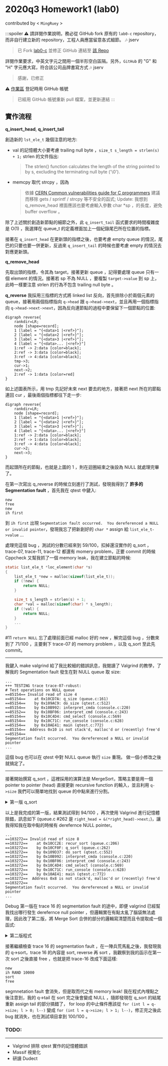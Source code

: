 # 2020q3 Homework1 (lab0)
contributed by < `MingRuey` >

:::spoiler
:warning: 請詳閱作業說明，務必從 GitHub fork 原有的 `lab0-c` repository，而非自行建立新的 repository，工程人員應當留意各式細節。
:notes: jserv
> 已 Fork [lab0-c](https://github.com/sysprog21/lab0-c) 並修正 GitHub 連結至 [該 Repo](https://github.com/MingRuey/lab0-c)

詳閱作業要求，中英文字元之間用一個半形空白區隔。另外，`GitHub` 的 "G" 和 "H" 字元應大寫，符合該公司品牌書寫方式
:notes: jserv
> 感謝，已修正

:warning: [作業區](https://hackmd.io/@sysprog/2020-homework1) 登記時用 GitHub 帳號
> 已經用 GitHub 帳號重新 pull 檔案，並更新連結
:::

實作流程
---

**q_insert_head**, **q_insert_tail**

創造新的 ```lst_ele_t``` 幾個注意的地方:

* val 的記憶體大小要考慮 trailing null byte ，```size_t s_length = strlen(s) + 1;``` strlen 的文件指出:
    > The strlen() function calculates the length of the string pointed to by s, excluding the terminating null byte ('\0').

* memcpy 取代 strcpy ，因為
    > 依據 [CERN Common vulnerabilities guide for C programmers](https://security.web.cern.ch/recommendations/en/codetools/c.shtml) 建議而移除 gets / sprintf / strcpy 等不安全的函式;
    > Update: 我想到 q_remove_head 裡面應該也要考慮輸入參數 char *sp ，的長度，避免 buffer overflow 。

除了上述關於創造新節點的細節之外，此 ```q_insert_tail``` 函式要求的時間複雜度是 O(1) ，我選擇在 queue_t 的定義裡面加上一個紀錄尾巴所在位置的指標。

接著在 ```q_insert_head``` 在更新頭的指標之後，也要考慮 empty queue 的情況，尾巴的只要也要一併更新，反過來 ```q_insert_tail``` 的時候也要考慮 empty 的情況去對應更新頭。

**q_remove_head**

先取出頭的指標，令其為 target，接著更新 queue ，記得要處理 queue 只有一個 element 的情況。接著若 sp 不為 NULL ，要複製 ```target->value``` 到 sp 上，此時一樣要注意 strlen 的行為不包含 trailing null byte 。

**q_reverse**
我採用三指標的方式將 linked list 反向，首先排除小於兩個元素的 queue，接著用兩個指標指向 ```q->head``` 跟 ```q->head->next```，並且再用一個指標指向 ```q->head->next->next```，因為反向連節點的過程中要保留下一個節點的位置:
```graphviz
digraph reverse{
    rankdir=LR;
    node [shape=record];
    1 [label = "{<data>1 |<ref>}"];
    2 [label = "{<data>2 |<ref>}"];
    3 [label = "{<data>3 |<ref>}"];
    4 [label = "{<data>... |<ref>}"]
    1:ref -> 2:data [color=black];
    2:ref -> 3:data [color=black];
    3:ref -> 4:data [color=black];
    tmp->3;
    cur->1;
    next->2;
    2:ref -> 1:data [color=red]
}
```
如上述圖表所示，用 tmp 先記好未來 next 要去的地方，接著把 next 所在的節點連回 cur ，最後兩個指標都往下走一步:
```graphviz
digraph reverse{
    rankdir=LR;
    node [shape=record];
    1 [label = "{<data>1 |<ref>}"];
    2 [label = "{<data>2 |<ref>}"];
    3 [label = "{<data>3 |<ref>}"];
    4 [label = "{<data>... |<ref>}"]
    1:ref -> 2:data [color=black];
    2:ref -> 1:data [color=black];
    3:ref -> 4:data [color=black];
    cur->2;
    next->3;
}
```
而起頭所在的節點，也就是上圖的 1 ，則在迴圈結束之後設為 NULL 就處理完畢了。

在第一次寫出 q_reverse 的時候立刻進行了測試，發現我得到了 **許多的 Segmentation fault** ，首先我在 qtest 中鍵入:
```
new
free
new
ih first
```
到 ```ih first``` 出現 ```Segmentation fault occurred.  You dereferenced a NULL or invalid pointer```，發現我忘了把新創好的 ```char *``` assign 給 ```list_ele_t->value``` ...

處理完這個 bug ，測試的分數已經來到 59/100，扣掉還沒實作的 q_sort ， trace-07, trace-11, trace-12 都還有 momery problem，正要 commit 的時候 Cppcheck 又幫我抓了一個 memory leak，我在建立節點的時候:

```c
static list_ele_t *loc_element(char *s)
{
    list_ele_t *new = malloc(sizeof(list_ele_t));
    if (!new) {
        return NULL;
    }

    size_t s_length = strlen(s) + 1;
    char *val = malloc(sizeof(char) * s_length);
    if (!val) {
        return NULL;
    }
    ...
}
```
#11 ```return NULL``` 忘了處理前面已經 malloc 好的 new ，解完這個 bug ，分數來到了 71/100 ，主要剩下 trace-07 的 memory problem ，以及 q_sort 至此先 commit。

---

我鍵入 make valgrind 給了我比較細的錯誤訊息，我閱讀了 Valgrind 的教學，了解我的 Segmentation fault 發生在對 NULL queue 取 size:

```
...
+++ TESTING trace trace-07-robust:
# Test operations on NULL queue
==85154== Invalid read of size 4
==85154==    at 0x10CD7A: q_size (queue.c:161)
==85154==    by 0x109AC9: do_size (qtest.c:512)
==85154==    by 0x10B992: interpret_cmda (console.c:220)
==85152==    by 0x10BF06: interpret_cmd (console.c:243)
==85154==    by 0x10C4D4: cmd_select (console.c:569)
==85154==    by 0x10C71C: run_console (console.c:628)
==85154==    by 0x10AE41: main (qtest.c:772)
==85154==  Address 0x10 is not stack'd, malloc'd or (recently) free'd
==85154==
Segmentation fault occurred.  You dereferenced a NULL or invalid pointer
...
```

這個 bug 也可以在 qtest 中對 NULL queue 執行 ```size``` 重現。
做一個小修改之後就搞定了。

---

接著開始撰寫 q_sort ，這裡採用的演算法是 MergeSort，策略主要是用一個　pointer to pointer (head) 直接更新 recursive function 的輸入，並且利用 ```q->size``` 我們可以簡單地找到 queue 的中點來進行分割。

<details>
<summary> 第一版 q_sort </summary>

```cpp
static void recur_sort(list_ele_t **target, int length)
{
    if (length <= 1) {
        return;
    }
    list_ele_t **left_head = target, **right_head = target;
    int middle = length / 2;
    for (int i = middle; i > 1; i--) {
        right_head = &(*right_head)->next;
    }
    // just right before the middle element
    list_ele_t *next = (*right_head)->next;
    (*right_head)->next = NULL;
    right_head = &next;

    recur_sort(left_head, middle);
    recur_sort(right_head, length - middle);

    list_ele_t *last = *target, *left = *left_head, *right = *right_head;
    bool flag = false;
    while (true) {
        if (!left) {
            last->next = right;
            break;
        } else if (!right) {
            last->next = left;
            break;
        }

        if (strcmp(left->value, right->value) <= 0) {
            if (!flag) {
                flag = true;
                *target = left;
                last = left;
            } else {
                last->next = left;
                last = left;
            }
            left = left->next;
        } else {
            if (!flag) {
                flag = true;
                *target = right;
                last = right;
            } else {
                last->next = right;
                last = right;
            }
            right = right->next;
        }
    }
}
```
</details>

以上是我完成的第一版，結果測試得到 94/100 ，再次使用 Valgrind 進行記憶體除錯，訊息如下 (queue.c #262 是 ```right_head = &(*right_head)->next;```)，讓我得知我在取中點的時候有 derefernce NULL pointer。

```
...
==103272== Invalid read of size 8
==103272==    at 0x10CC2E: recur_sort (queue.c:206)
==103272==    by 0x10CF0F: q_sort (queue.c:262)
==103272==    by 0x109D37: do_sort (qtest.c:552)
==103272==    by 0x10B992: interpret_cmda (console.c:220)
==103272==    by 0x10BF06: interpret_cmd (console.c:243)
==103272==    by 0x10C4D4: cmd_select (console.c:569)
==103272==    by 0x10C71C: run_console (console.c:628)
==103272==    by 0x10AE41: main (qtest.c:772)
==103272==  Address 0x8 is not stack'd, malloc'd or (recently) free'd
==103272==
Segmentation fault occurred.  You dereferenced a NULL or invalid pointer
...
```
  
Debug 第一版在 trace 16 的 segmentation fault 的途中，即便 valgrind 已經幫我找出哪行發生 derefernce null pointer ，但邏輯實在有點太亂了腦袋無法處理，因此改了第二版，將 Merge Sort 合併的部分的邏輯寫清楚而且令提取成一個函式:

<details>
<summary> 第二版程式 </summary>

```
/*
 * Merge two list and return the new head.
 */
static list_ele_t *merge(list_ele_t *head1, list_ele_t *head2)
{
    list_ele_t *merged = NULL;
    list_ele_t *cursor = NULL;
    while (head1 && head2) {
        list_ele_t **head =
            strcmp(head1->value, head2->value) <= 0 ? &head1 : &head2;
        if (!cursor) {
            merged = *head;
            cursor = *head;
        } else {
            cursor->next = *head;
            cursor = cursor->next;
        }
        *head = (*head)->next;
    }

    if (head1) {
        cursor->next = head1;
    } else if (head2) {
        cursor->next = head2;
    }
    return merged;
}

/*
 * Sort the linked list with known length.
 */
static void recur_sort(list_ele_t **target, int length)
{
    if (length <= 1) {
        return;
    }

    list_ele_t *lhead = *target, *rhead = *target;
    int halflen = length / 2;
    for (int i = halflen; i > 1; i--) {
        rhead = rhead->next;
    }
    list_ele_t *tmp = rhead;
    rhead = rhead->next;
    tmp->next = NULL;

    recur_sort(&lhead, halflen);
    recur_sort(&rhead, length - halflen);
    *target = merge(lhead, rhead);
}

/*
 * Sort elements of queue in ascending order
 * No effect if q is NULL or empty. In addition, if q has only one
 * element, do nothing.
 */
void q_sort(queue_t *q)
{
    if (!q || !q->size || q->size == 1) {
        return;
    }

    recur_sort(&q->head, q->size);
    list_ele_t *ele = q->head;
    for (int l = q->size; l > 0; l--) {
        ele = ele->next;
    }
    q->tail = ele;
}
```

</details>

接著繼續檢查 trace 16 的 segmentation fault ，在一陣兵荒馬亂之後，我發現我的 q->sort，trace 16 的內容是 sort, reverse 再 sort ，我觀察到我的函示在第一次 sort 之後直接 free ，也就是把 trace-16 改成下面這樣: 

```
new
ih RAND 10000
sort
free
```

segmnetation fault 會消失，但是取而代之有 memory leak! 我在程式內埋點之後注意到，我的 q->tail 在 sort 完之後會變成 NULL ，隨即發現在 q_sort 的結尾重新 assign tail 的部分搞錯了， for loop 的中止條件應該從 ```for (int l = q->size; l > 0; l--)``` 變成 ```for (int l = q->size; l > 1; l--)```，修正完之後此 bug 就消失，也在測試項目拿到 100/100 。



### TODO:
---
- Valgrind 排除 qtest 實作的記憶體錯誤
- Massif 視覺化
- 研讀 Dudect

